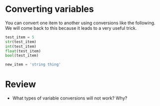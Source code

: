 # Converting variables
You can convert one item to another using conversions like the following. We will come back to this because it leads to a very useful trick.
```python
test_item = 5
str(test_item)
int(test_item)
float(test_item)
bool(test_item)

new_item = 'string thing'
```

# Review
* What types of variable conversions will not work? Why?
